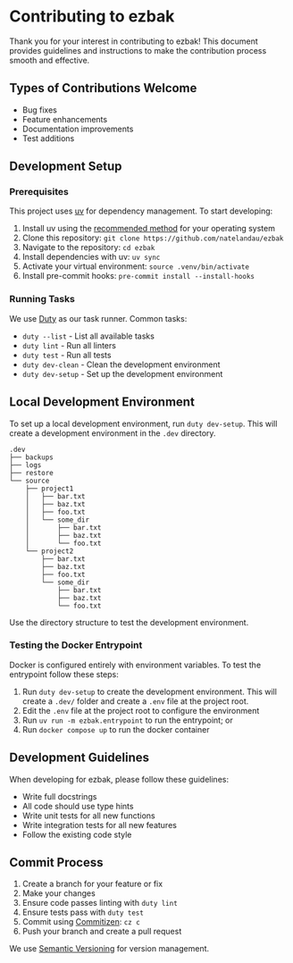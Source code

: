 # Contributing to ezbak

Thank you for your interest in contributing to ezbak! This document provides guidelines and instructions to make the contribution process smooth and effective.

## Types of Contributions Welcome

-   Bug fixes
-   Feature enhancements
-   Documentation improvements
-   Test additions

## Development Setup

### Prerequisites

This project uses [uv](https://docs.astral.sh/uv/) for dependency management. To start developing:

1. Install uv using the [recommended method](https://docs.astral.sh/uv/installation/) for your operating system
2. Clone this repository: `git clone https://github.com/natelandau/ezbak`
3. Navigate to the repository: `cd ezbak`
4. Install dependencies with uv: `uv sync`
5. Activate your virtual environment: `source .venv/bin/activate`
6. Install pre-commit hooks: `pre-commit install --install-hooks`

### Running Tasks

We use [Duty](https://pawamoy.github.io/duty/) as our task runner. Common tasks:

-   `duty --list` - List all available tasks
-   `duty lint` - Run all linters
-   `duty test` - Run all tests
-   `duty dev-clean` - Clean the development environment
-   `duty dev-setup` - Set up the development environment

## Local Development Environment

To set up a local development environment, run `duty dev-setup`. This will create a development environment in the `.dev` directory.

```
.dev
├── backups
├── logs
├── restore
└── source
    ├── project1
    │   ├── bar.txt
    │   ├── baz.txt
    │   ├── foo.txt
    │   └── some_dir
    │       ├── bar.txt
    │       ├── baz.txt
    │       └── foo.txt
    └── project2
        ├── bar.txt
        ├── baz.txt
        ├── foo.txt
        └── some_dir
            ├── bar.txt
            ├── baz.txt
            └── foo.txt
```

Use the directory structure to test the development environment.

### Testing the Docker Entrypoint

Docker is configured entirely with environment variables. To test the entrypoint follow these steps:

1. Run `duty dev-setup` to create the development environment. This will create a `.dev/` folder and create a `.env` file at the project root.
2. Edit the `.env` file at the project root to configure the environment
3. Run `uv run -m ezbak.entrypoint` to run the entrypoint; or
4. Run `docker compose up` to run the docker container

## Development Guidelines

When developing for ezbak, please follow these guidelines:

-   Write full docstrings
-   All code should use type hints
-   Write unit tests for all new functions
-   Write integration tests for all new features
-   Follow the existing code style

## Commit Process

1. Create a branch for your feature or fix
2. Make your changes
3. Ensure code passes linting with `duty lint`
4. Ensure tests pass with `duty test`
5. Commit using [Commitizen](https://github.com/commitizen-tools/commitizen): `cz c`
6. Push your branch and create a pull request

We use [Semantic Versioning](https://semver.org/) for version management.
